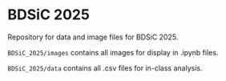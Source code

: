 # BDSiC 2025
Repository for data and image files for BDSiC 2025.

`BDSiC_2025/images` contains all images for display in .ipynb files.

`BDSiC_2025/data` contains all .csv files for in-class analysis.
